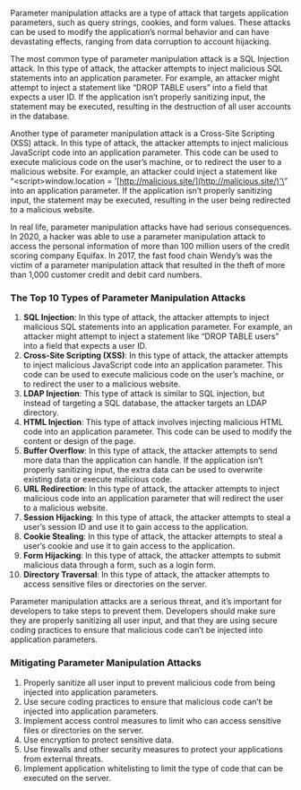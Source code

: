 Parameter manipulation attacks are a type of attack that targets application parameters, such as query strings, cookies, and form values. These attacks can be used to modify the application’s normal behavior and can have devastating effects, ranging from data corruption to account hijacking.

The most common type of parameter manipulation attack is a SQL Injection attack. In this type of attack, the attacker attempts to inject malicious SQL statements into an application parameter. For example, an attacker might attempt to inject a statement like “DROP TABLE users” into a field that expects a user ID. If the application isn’t properly sanitizing input, the statement may be executed, resulting in the destruction of all user accounts in the database.

Another type of parameter manipulation attack is a Cross-Site Scripting (XSS) attack. In this type of attack, the attacker attempts to inject malicious JavaScript code into an application parameter. This code can be used to execute malicious code on the user’s machine, or to redirect the user to a malicious website. For example, an attacker could inject a statement like “\<script>window.location = '[http://malicious.site/](http://malicious.site/)'\</script>” into an application parameter. If the application isn’t properly sanitizing input, the statement may be executed, resulting in the user being redirected to a malicious website.

In real life, parameter manipulation attacks have had serious consequences. In 2020, a hacker was able to use a parameter manipulation attack to access the personal information of more than 100 million users of the credit scoring company Equifax. In 2017, the fast food chain Wendy’s was the victim of a parameter manipulation attack that resulted in the theft of more than 1,000 customer credit and debit card numbers.

### **The Top 10 Types of Parameter Manipulation Attacks**

1. **SQL Injection**: In this type of attack, the attacker attempts to inject malicious SQL statements into an application parameter. For example, an attacker might attempt to inject a statement like “DROP TABLE users” into a field that expects a user ID.
2. **Cross-Site Scripting (XSS)**: In this type of attack, the attacker attempts to inject malicious JavaScript code into an application parameter. This code can be used to execute malicious code on the user’s machine, or to redirect the user to a malicious website.
3. **LDAP Injection**: This type of attack is similar to SQL injection, but instead of targeting a SQL database, the attacker targets an LDAP directory.
4. **HTML Injection**: This type of attack involves injecting malicious HTML code into an application parameter. This code can be used to modify the content or design of the page.
5. **Buffer Overflow**: In this type of attack, the attacker attempts to send more data than the application can handle. If the application isn’t properly sanitizing input, the extra data can be used to overwrite existing data or execute malicious code.
6. **URL Redirection**: In this type of attack, the attacker attempts to inject malicious code into an application parameter that will redirect the user to a malicious website.
7. **Session Hijacking**: In this type of attack, the attacker attempts to steal a user’s session ID and use it to gain access to the application.
8. **Cookie Stealing**: In this type of attack, the attacker attempts to steal a user’s cookie and use it to gain access to the application.
9. **Form Hijacking**: In this type of attack, the attacker attempts to submit malicious data through a form, such as a login form.
10. **Directory Traversal**: In this type of attack, the attacker attempts to access sensitive files or directories on the server.

Parameter manipulation attacks are a serious threat, and it’s important for developers to take steps to prevent them. Developers should make sure they are properly sanitizing all user input, and that they are using secure coding practices to ensure that malicious code can’t be injected into application parameters.

### **Mitigating Parameter Manipulation Attacks**

1. Properly sanitize all user input to prevent malicious code from being injected into application parameters.
2. Use secure coding practices to ensure that malicious code can’t be injected into application parameters.
3. Implement access control measures to limit who can access sensitive files or directories on the server.
4. Use encryption to protect sensitive data.
5. Use firewalls and other security measures to protect your applications from external threats.
6. Implement application whitelisting to limit the type of code that can be executed on the server.